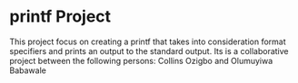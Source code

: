 # printf Project
This project focus on creating a printf that takes into consideration format specifiers and prints an output to the standard output.
Its is a collaborative project between the following persons:
Collins Ozigbo and 
Olumuyiwa Babawale
